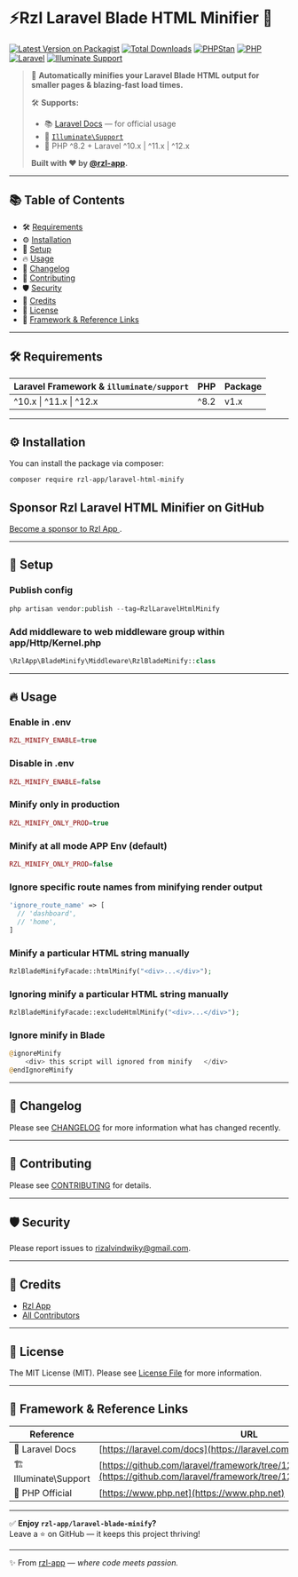 # ⚡️Rzl Laravel Blade HTML Minifier 🚀

[![Latest Version on Packagist](https://img.shields.io/packagist/v/rzl-app/laravel-html-minify.svg?style=flat-rounded)](https://packagist.org/packages/rzl-app/laravel-html-minify)
[![Total Downloads](https://img.shields.io/packagist/dt/rzl-app/laravel-html-minify.svg?style=flat-rounded)](https://packagist.org/packages/rzl-app/laravel-html-minify)
[![PHPStan](https://img.shields.io/badge/phpstan-level%208-brightgreen?style=flat-rounded)](https://phpstan.org)
[![PHP](https://img.shields.io/badge/PHP-^8.2-blue?style=flat-rounded)](https://www.php.net)
[![Laravel](https://img.shields.io/badge/Laravel-^10.x%20|%20^11.x%20|%20^12.x-red?style=flat-rounded)](https://laravel.com)
[![Illuminate Support](https://img.shields.io/badge/illuminate%2Fsupport-^10.x%20|%20^11.x%20|%20^12.x-blue?style=flat-rounded)](https://laravel.com/docs)

> 🚀 **Automatically minifies your Laravel Blade HTML output for smaller pages & blazing-fast load times.**
>
> 🛠 **Supports:**
>
> - 📚 [Laravel Docs](https://laravel.com/docs) — for official usage
> - 🧩 [`Illuminate\Support`](https://github.com/laravel/framework/tree/12.x/src/Illuminate/Support)
> - 🐘 PHP ^8.2 + Laravel ^10.x | ^11.x | ^12.x
>
> **Built with ❤️ by [@rzl-app](https://github.com/rzl-app).**

---

## 📚 Table of Contents

- 🛠 [Requirements](#requirements)
- ⚙️ [Installation](#installation)
- 🚀 [Setup](#setup)
- 🔥 [Usage](#usage)
- 📝 [Changelog](#changelog)
- 🤝 [Contributing](#contributing)
- 🛡 [Security](#security)
- 🙌 [Credits](#credits)
- 📜 [License](#license)
- 🔗 [Framework & Reference Links](#framework--reference-links)

---

<h2 id="requirements">🛠 Requirements</h2>

| Laravel Framework & `illuminate/support` | PHP  | Package |
| ---------------------------------------- | ---- | ------- |
| ^10.x \| ^11.x \| ^12.x                  | ^8.2 | v1.x    |

---

<h2 id="installation">⚙️ Installation</h2>

You can install the package via composer:

```bash
composer require rzl-app/laravel-html-minify
```

## Sponsor Rzl Laravel HTML Minifier on GitHub

[Become a sponsor to Rzl App
](https://github.com/sponsors/rzl-app).

---

<h2 id="setup">🚀 Setup</h2>

### Publish config

```php
php artisan vendor:publish --tag=RzlLaravelHtmlMinify
```

### Add middleware to web middleware group within app/Http/Kernel.php

```php
\RzlApp\BladeMinify\Middleware\RzlBladeMinify::class
```

---

<h2 id="usage">🔥 Usage</h2>

### Enable in .env

```php
RZL_MINIFY_ENABLE=true
```

### Disable in .env

```php
RZL_MINIFY_ENABLE=false
```

### Minify only in production

```php
RZL_MINIFY_ONLY_PROD=true
```

### Minify at all mode APP Env (default)

```php
RZL_MINIFY_ONLY_PROD=false
```

### Ignore specific route names from minifying render output

```php
'ignore_route_name' => [
  // 'dashboard',
  // 'home',
]
```

### Minify a particular HTML string manually

```php
RzlBladeMinifyFacade::htmlMinify("<div>...</div>");
```

### Ignoring minify a particular HTML string manually

```php
RzlBladeMinifyFacade::excludeHtmlMinify("<div>...</div>");
```

### Ignore minify in Blade

```php
@ignoreMinify
    <div> this script will ignored from minify   </div>
@endIgnoreMinify
```

---

<h2 id="changelog">📝 Changelog</h2>

Please see [CHANGELOG](CHANGELOG.md) for more information what has changed recently.

---

<h2 id="contributing">🤝 Contributing</h2>

Please see [CONTRIBUTING](CONTRIBUTING.md) for details.

---

<h2 id="security">🛡 Security</h2>

Please report issues to [rizalvindwiky@gmail.com](mailto:rizalvindwiky@gmail.com).

---

<h2 id="credits">🙌 Credits</h2>

- [Rzl App](https://github.com/rzl-app)
- [All Contributors](../../contributors)

---

##

<h2 id="license">📜 License</h2>

The MIT License (MIT). Please see [License File](LICENSE.md) for more information.

---

<h2 id="framework--reference-links">🔗 Framework & Reference Links</h2>

| Reference            | URL                                                                                                                                            |
| -------------------- | ---------------------------------------------------------------------------------------------------------------------------------------------- |
| 📝 Laravel Docs      | [https://laravel.com/docs](https://laravel.com/docs)                                                                                           |
| 🏗 Illuminate\Support | [https://github.com/laravel/framework/tree/12.x/src/Illuminate/Support](https://github.com/laravel/framework/tree/12.x/src/Illuminate/Support) |
| 🐘 PHP Official      | [https://www.php.net](https://www.php.net)                                                                                                     |

---

✅ **Enjoy `rzl-app/laravel-blade-minify`?**  
Leave a ⭐ on GitHub — it keeps this project thriving!

---

✨ From [rzl-app](https://github.com/rzl-app) — _where code meets passion._
